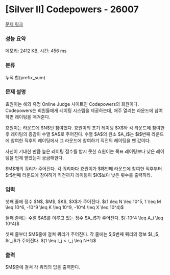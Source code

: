 # [Silver II] Codepowers - 26007 

[문제 링크](https://www.acmicpc.net/problem/26007) 

### 성능 요약

메모리: 2412 KB, 시간: 456 ms

### 분류

누적 합(prefix_sum)

### 문제 설명

<p>효원이는 해외 유명 Online Judge 사이트인 Codepowers의 회원이다. Codepowers는 회원들에게 레이팅 시스템을 제공하는데, 매주 열리는 라운드에 참여하면 레이팅을 매겨준다.</p>

<p>효원이는 라운드에 $N$번 참여했다. 효원이의 초기 레이팅 $X$와 각 라운드에 참여한 후 레이팅의 증감이 수열 $A$로 주어진다. 수열 $A$의 원소 $A_i$는 $i$번째 라운드에 참여한 직후의 레이팅에서 그 라운드에 참여하기 직전의 레이팅을 뺀 값이다.</p>

<p>자신이 기대한 만큼 높은 레이팅 점수를 받지 못한 효원이는 목표 레이팅보다 낮은 레이팅을 언제 받았는지 궁금해한다.</p>

<p>$M$개의 쿼리가 주어진다. 각 쿼리마다 효원이가 $l$번째 라운드에 참여한 직후부터 $r$번째 라운드에 참여하기 직전까지 레이팅이 $K$보다 낮은 횟수를 출력하라.</p>

### 입력 

 <p>첫째 줄에 정수 $N$, $M$, $K$, $X$가 주어진다. $(1 \leq N \leq 10^5, 1 \leq M \leq 10^6, -10^9 \leq K \leq 10^9, -10^4 \leq X \leq 10^4)$</p>

<p>둘째 줄에는 수열 $A$를 이루고 있는 정수 $A_i$가 주어진다. $(-10^4 \leq A_i \leq 10^4)$</p>

<p>셋째 줄부터 $M$줄에 걸쳐 쿼리가 주어진다. 각 줄에는 $j$번째 쿼리의 정보 $l_j$, $r_j$가 주어진다. $(1 \leq l_j < r_j \leq N+1)$</p>

### 출력 

 <p>$M$줄에 걸쳐 각 쿼리의 답을 출력한다.</p>

